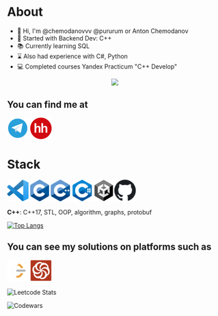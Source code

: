 # About
- :wave: Hi, I'm @chemodanovvv @pururum or Anton Chemodanov
- :baby: Started with Backend Dev: C++
- :books: Currently learning SQL
- :hourglass: Also had experience with C#, Python
- :computer: Completed courses Yandex Practicum "C++ Develop"

<div id="header" align="center">
  <img src="https://media0.giphy.com/media/v1.Y2lkPTc5MGI3NjExZGliN2hqNjRhdHlxaTM5Ym9vZWY1a2gzMHQ4MWY4cGFlMGV0OWE5dSZlcD12MV9pbnRlcm5hbF9naWZfYnlfaWQmY3Q9Zw/Yfl7CS7vQqnebA69aH/giphy.gif" width="300"/>
</div>

## You can find me at

<img title="https://t.me/Chemodanovvv" alt="t.me" height="50px" src="logo/tme_logo.png" /> <img title="https://spb.hh.ru/resume/be55e344ff0d085bdc0039ed1f686253397672" alt="hh.ru" height="50px" src="logo/hh_logo.png" />

# Stack
<img title="vsc" alt="vsc" height="50px" src="logo/vsc_logo.png" /> <img title="cp" alt="c" height="50px" src="logo/c_logo.png" /> <img title="cpp" alt="cpp" height="50px" src="logo/cpp_logo.png" /> <img title="csh" alt="csh" height="50px" src="logo/csh_logo.png" /><img title="unity" alt="unity" height="50px" src="logo/unity_logo.png" /><img title="github" alt="github" height="50px" src="logo/github_logo.png" />

__C++__: C++17, STL, OOP, algorithm, graphs, protobuf

[![Top Langs](https://github-readme-stats.vercel.app/api/top-langs/?username=IamAntonion&layout=compact&theme=vision-friendly-dark)](https://github.com/anuraghazra/github-readme-stats)

## You can see my solutions on platforms such as

<img title="https://leetcode.com/IamAntonion/" alt="leetcode.com" height="50px" src="logo/leetcode_logo.png" /> <img title="https://www.codewars.com/users/IamAntonion" alt="leetcode.com" height="50px" src="logo/codewars_logo.png" />

![Leetcode Stats](https://leetcard.jacoblin.cool/IamAntonion?ext=heatmap)

![Codewars](https://github.r2v.ch/codewars?user=IamAntonion&theme=gradient)

<!--
**IamAntonion/IamAntonion** is a ✨ _special_ ✨ repository because its `README.md` (this file) appears on your GitHub profile.

Here are some ideas to get you started:

- 🔭 I’m currently working on ...
- 🌱 I’m currently learning ...
- 👯 I’m looking to collaborate on ...
- 🤔 I’m looking for help with ...
- 💬 Ask me about ...
- 📫 How to reach me: ...
- 😄 Pronouns: ...
- ⚡ Fun fact: ...
-->
